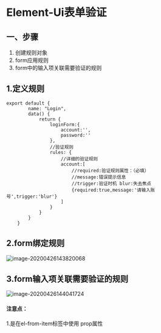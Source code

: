 # Element-Ui表单验证

## 一、步骤

1. 创建规则对象
2. form应用规则
3. form中的输入项关联需要验证的规则

## 1.定义规则

~~~
export default {
        name: "Login",
        data() {
            return {
                loginForm:{
                    account:'',
                    password:''
                },
                //验证规则
                rules: {
                    //详细的验证规则
                    account:[
                        //required:验证规则属性：（必填）
                        //message:错误提示信息
                        //trigger:验证时机 blur:失去焦点
                        {required:true,message:'请输入账号',trigger:'blur'}
                    ]
                }
            }
        }
    }
~~~

## 2.form绑定规则

![image-20200426143820068](https://gitee.com/jj603786014/imgBed/raw/master/imgs/20200507160230.png)

## 3.form输入项关联需要验证的规则

![image-20200426144041724](https://gitee.com/jj603786014/imgBed/raw/master/imgs/20200507160231.png)

#### 注意点：

1.是在el-from-item标签中使用 prop属性